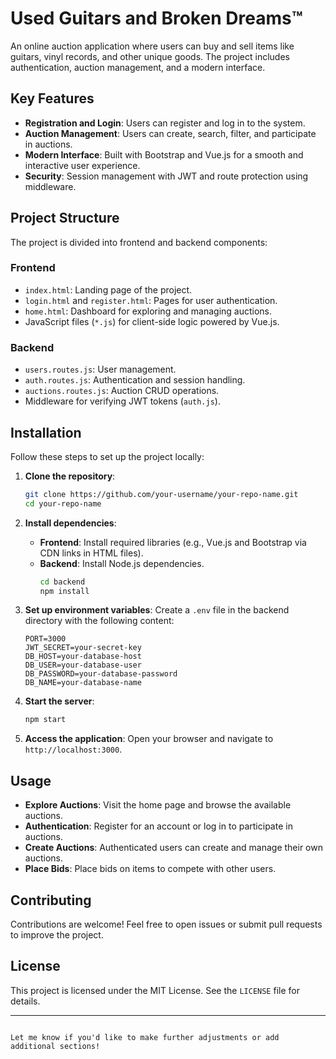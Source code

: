 # Used Guitars and Broken Dreams™

An online auction application where users can buy and sell items like guitars, vinyl records, and other unique goods. The project includes authentication, auction management, and a modern interface.

## Key Features

- **Registration and Login**: Users can register and log in to the system.
- **Auction Management**: Users can create, search, filter, and participate in auctions.
- **Modern Interface**: Built with Bootstrap and Vue.js for a smooth and interactive user experience.
- **Security**: Session management with JWT and route protection using middleware.

## Project Structure

The project is divided into frontend and backend components:

### Frontend
- `index.html`: Landing page of the project.
- `login.html` and `register.html`: Pages for user authentication.
- `home.html`: Dashboard for exploring and managing auctions.
- JavaScript files (`*.js`) for client-side logic powered by Vue.js.

### Backend
- `users.routes.js`: User management.
- `auth.routes.js`: Authentication and session handling.
- `auctions.routes.js`: Auction CRUD operations.
- Middleware for verifying JWT tokens (`auth.js`).

## Installation

Follow these steps to set up the project locally:

1. **Clone the repository**:
   ```bash
   git clone https://github.com/your-username/your-repo-name.git
   cd your-repo-name


2. **Install dependencies**:
   - **Frontend**: Install required libraries (e.g., Vue.js and Bootstrap via CDN links in HTML files).
   - **Backend**: Install Node.js dependencies.
     ```bash
     cd backend
     npm install
     ```

3. **Set up environment variables**:
   Create a `.env` file in the backend directory with the following content:
   ```env
   PORT=3000
   JWT_SECRET=your-secret-key
   DB_HOST=your-database-host
   DB_USER=your-database-user
   DB_PASSWORD=your-database-password
   DB_NAME=your-database-name
   ```

4. **Start the server**:
   ```bash
   npm start
   ```

5. **Access the application**:
   Open your browser and navigate to `http://localhost:3000`.

## Usage

- **Explore Auctions**: Visit the home page and browse the available auctions.
- **Authentication**: Register for an account or log in to participate in auctions.
- **Create Auctions**: Authenticated users can create and manage their own auctions.
- **Place Bids**: Place bids on items to compete with other users.

## Contributing

Contributions are welcome! Feel free to open issues or submit pull requests to improve the project.

## License

This project is licensed under the MIT License. See the `LICENSE` file for details.

---
```

Let me know if you'd like to make further adjustments or add additional sections!
